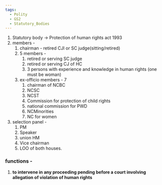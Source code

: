```yaml
---
tags:
  - Polity
  - GS2
  - Statutory_Bodies
---
```

1. Statutory body -> Protection of human rights act 1993
2. members - 
	1. chairman - retired CJI or SC judge(sitting/retired)
	2. 5 members - 
		1. retired or serving SC judge
		2. retired or serving CJ of HC
		3. 3 persons with experience and knowledge in human rights (one must be woman)
	3. ex-officio members - 7
		1. chairman of NCBC
		2. NCSC
		3. NCST
		4. Commission for protection of child rights
		5. national commission for PWD
		6. NCMinorities
		7. NC for women
3. selection panel - 
	1. PM
	2. Speaker
	3. union HM
	4. Vice chairman
	5. LOO of both houses.
### functions - 
1. **to intervene in any proceeding pending before a court involving allegation of violation of human rights**
